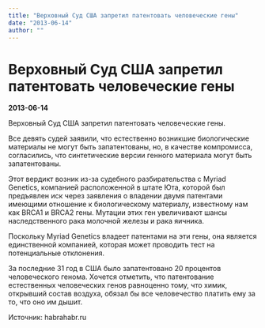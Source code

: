 ```yaml
---
title: "Верховный Суд США запретил патентовать человеческие гены"
date: "2013-06-14"
author: ""
---
```


# Верховный Суд США запретил патентовать человеческие гены

**2013-06-14** 

Верховный Суд США запретил патентовать человеческие гены.



 Все девять судей заявили, что естественно возникшие биологические материалы не могут быть запатентованы, но, в качестве компромисса, согласились, что синтетические версии генного материала могут быть запатентованы.

 Этот вердикт возник из-за судебного разбирательства с Myriad Genetics, компанией расположенной в штате Юта, которой был предъявлен иск через заявления о владении двумя патентами имеющими отношение к биологическому материалу, известному нам как BRCA1 и BRCA2 гены. Мутации этих ген увеличивают шансы наследственного рака молочной железы и рака яичника.

 Поскольку Myriad Genetics владеет патентами на эти гены, она является единственной компанией, которая может проводить тест на потенциальные отклонения.



За последние 31 год в США было запатентовано 20 процентов человеческого генома. Хочется отметить, что патентование естественных человеческих генов равноценно тому, что химик, открывший состав воздуха, обязал бы все человечество платить ему за то, что оно им дышит.

Источник: habrahabr.ru